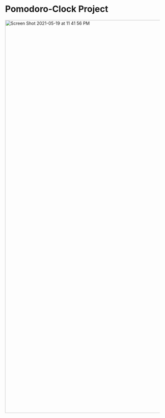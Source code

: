 <h1>Pomodoro-Clock Project</h1>

<img width="1280" alt="Screen Shot 2021-05-19 at 11 41 56 PM" src="https://user-images.githubusercontent.com/66522023/118881478-cd8ffd80-b8fb-11eb-9dbc-c3a57e8f48be.png">
